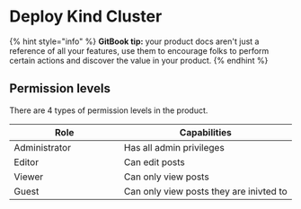 # Deploy Kind Cluster

{% hint style="info" %}
**GitBook tip:** your product docs aren't just a reference of all your features, use them to encourage folks to perform certain actions and discover the value in your product.
{% endhint %}

## Permission levels

There are 4 types of permission levels in the product.

<table><thead><tr><th width="180">Role</th><th>Capabilities</th></tr></thead><tbody><tr><td>Administrator</td><td>Has all admin privileges</td></tr><tr><td>Editor</td><td>Can edit posts</td></tr><tr><td>Viewer</td><td>Can only view posts</td></tr><tr><td>Guest</td><td>Can only view posts they are inivted to</td></tr></tbody></table>
